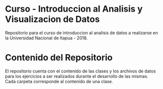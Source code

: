 # Curso - Introduccion al Analisis y Visualizacion de Datos
Repositorio para el curso de introduccion al analisis de datos a realizarse en la Universidad Nacional de Itapua - 2018.


# Contenido del Repositorio
El repositorio cuenta con el contenido de las clases y los archivos de datos para los ejercicios a ser realizados durante el desarrollo de las mismas. Cada carpeta corresponde al contenido de una clase.
